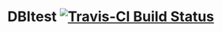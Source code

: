 # DBItest [![Travis-CI Build Status](https://travis-ci.org/krlmlr/DBItest.svg?branch=master)](https://travis-ci.org/krlmlr/DBItest)
